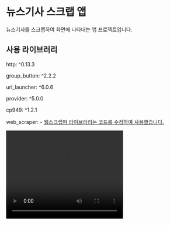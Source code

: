 # 뉴스기사 스크랩 앱

뉴스기사를 스크랩하여 화면에 나타내는 앱 프로젝트입니다.


## 사용 라이브러리

http: ^0.13.3

group_button: ^2.2.2

url_launcher: ^6.0.6

provider: ^5.0.0

cp949: ^1.2.1

web_scraper: - [웹스크랩퍼 라이브러리는 코드를 수정하여 사용했습니다.](https://github.com/tree-victory/packages/tree/master/web_scraper-master)

<video width="320" height="240" controls>
  <source src="a.mov" type="video/mp4">
</video>
